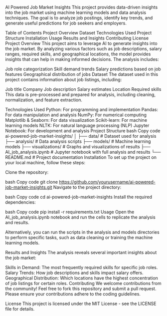 AI Powered Job Market Insights
This project provides data-driven insights into the job market using machine learning models and data analysis techniques. The goal is to analyze job postings, identify key trends, and generate useful predictions for job seekers and employers.

Table of Contents
Project Overview
Dataset
Technologies Used
Project Structure
Installation
Usage
Results and Insights
Contributing
License
Project Overview
This project aims to leverage AI to generate insights into the job market. By analyzing various factors such as job descriptions, salary ranges, required skills, and geographical locations, the model provides insights that can help in making informed decisions. The analysis includes:

Job role categorization
Skill demand trends
Salary predictions based on job features
Geographical distribution of jobs
Dataset
The dataset used in this project contains information about job listings, including:

Job title
Company
Job description
Salary estimates
Location
Required skills
This data is pre-processed and prepared for analysis, including cleaning, normalization, and feature extraction.

Technologies Used
Python: For programming and implementation
Pandas: For data manipulation and analysis
NumPy: For numerical computing
Matplotlib & Seaborn: For data visualization
Scikit-learn: For machine learning models
NLTK: For natural language processing (NLP)
Jupyter Notebook: For development and analysis
Project Structure
bash
Copy code
ai-powered-job-market-insights/
│
├── data/                   # Dataset used for analysis
├── analysis/               # Data analysis scripts
├── models/                 # Machine learning models
├── visualizations/         # Graphs and visualizations of results
├── AI_job_analysis.ipynb    # Jupyter notebook with full analysis and results
└── README.md               # Project documentation
Installation
To set up the project on your local machine, follow these steps:

Clone the repository:

bash
Copy code
git clone https://github.com/yourusername/ai-powered-job-market-insights.git
Navigate to the project directory:

bash
Copy code
cd ai-powered-job-market-insights
Install the required dependencies:

bash
Copy code
pip install -r requirements.txt
Usage
Open the AI_job_analysis.ipynb notebook and run the cells to replicate the analysis and results.

Alternatively, you can run the scripts in the analysis and models directories to perform specific tasks, such as data cleaning or training the machine learning models.

Results and Insights
The analysis reveals several important insights about the job market:

Skills in Demand: The most frequently required skills for specific job roles.
Salary Trends: How job descriptions and skills impact salary offers.
Geographical Distribution: Which locations have the highest concentration of job listings for certain roles.
Contributing
We welcome contributions from the community! Feel free to fork this repository and submit a pull request. Please ensure your contributions adhere to the coding guidelines.

License
This project is licensed under the MIT License - see the LICENSE file for details.
